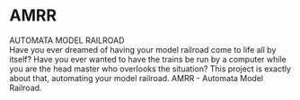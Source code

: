 # AMRR
AUTOMATA MODEL RAILROAD <br>
Have you ever dreamed of having your model railroad come to life all by itself? 
Have you ever wanted to have the trains be run by a computer while you are the head master who overlooks the situation? 
This project is exactly about that, automating your model railroad. AMRR - Automata Model Railroad.
